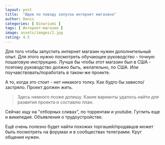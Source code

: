 ```yaml
---
layout: post
title:  "Идеи по поводу запуска интернет магазина"
author: Denis
categories: [ Dinariumi ]
tags: [ Интернет-магазин ]
image: assets/images/2.jpg
rating: 4.5
---
```


Для того чтобы запустить интернет магазин нужен дополнительный опыт. Для этого нужно посмотреть обучающее руководство - точную пошаговую инструкцию. Лучше бы чтобы этот магазин был в США - поэтому руководство должно быть, желательно, по США. Или поучавствовать/поработать в таком-же проекте.

А то, когда это стоит - нет никакого толку. Как будто бы зависло/застряло. Проект должен жить.

>Здесь немного позже допишу. Какие варианты удалось найти для развития проекта и составлю план.

Сейчас ищу на "отборных сливах", по торрентам и youtube. Гуглить еще и википедия. Объявления о трудоустройстве.

Ещё очень полезно будет найти похожих торгашей/продавцов может быть посмотреть на форумах и в сообществах телеграмм. Круг общения нужен.